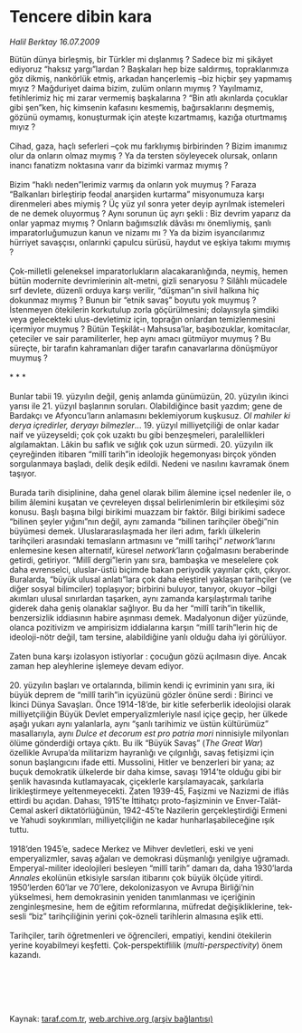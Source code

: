 # Tencere dibin kara

*Halil Berktay 16.07.2009*

<div class="taraf_structure_2col_1zq">
<div class="margen_n">



 <p>Bütün dünya birleşmiş, bir Türkler mi dışlanmış ? Sadece biz mi şikâyet ediyoruz “haksız yargı”lardan ? Başkaları hep bize saldırmış, topraklarımıza göz dikmiş, nankörlük etmiş, arkadan hançerlemiş –biz hiçbir şey yapmamış mıyız ? Mağduriyet daima bizim, zulüm onların mıymış ? Yayılmamız, fetihlerimiz hiç mi zarar vermemiş başkalarına ? “Bin atlı akınlarda çocuklar gibi şen”ken, hiç kimsenin kafasını kesmemiş, bağırsaklarını deşmemiş, gözünü oymamış, konuşturmak için ateşte kızartmamış, kazığa oturtmamış mıyız ? <br/><br/>Cihad, gaza, haçlı seferleri –çok mu farklıymış birbirinden ? Bizim imanımız olur da onların olmaz mıymış ? Ya da tersten söyleyecek olursak, onların inancı fanatizm noktasına varır da bizimki varmaz mıymış ? <br/><br/>Bizim “haklı neden”lerimiz varmış da onların yok muymuş ? Faraza “Balkanları birleştirip feodal anarşiden kurtarma” misyonumuza karşı direnmeleri abes miymiş ? Üç yüz yıl sonra yeter deyip ayrılmak istemeleri de ne demek oluyormuş ? Aynı sorunun üç ayrı şekli : Biz devrim yaparız da onlar yapmaz mıymış ? Onların bağımsızlık dâvâsı mı önemliymiş, şanlı imparatorluğumuzun kanun ve nizamı mı ? Ya da bizim isyancılarımız hürriyet savaşçısı, onlarınki çapulcu sürüsü, haydut ve eşkiya takımı mıymış ? <br/><br/>Çok-milletli geleneksel imparatorlukların alacakaranlığında, neymiş, hemen bütün modernite devrimlerinin alt-metni, gizli senaryosu ? Silâhlı mücadele sırf devlete, düzenli orduya karşı verilir, “düşman”ın sivil halkına hiç dokunmaz mıymış ? Bunun bir “etnik savaş” boyutu yok muymuş ? İstenmeyen ötekilerin korkutulup zorla göçürülmesini; dolayısıyla şimdiki veya gelecekteki ulus-devletimiz için, toprağın onlardan temizlenmesini içermiyor muymuş ? Bütün Teşkilât-ı Mahsusa’lar, başıbozuklar, komitacılar, çeteciler ve sair paramiliterler, hep aynı amacı gütmüyor muymuş ? Bu süreçte, bir tarafın kahramanları diğer tarafın canavarlarına dönüşmüyor muymuş ? <br/><br/>* * * <br/><br/>Bunlar tabii 19. yüzyılın değil, geniş anlamda günümüzün, 20. yüzyılın ikinci yarısı ile 21. yüzyıl başlarının soruları. Olabildiğince basit yazdım; gene de Bardakçı ve Afyoncu’ların anlamasını beklemiyorum kuşkusuz. <i>Ol mahiler ki derya içredirler, deryayı bilmezler</i>... 19. yüzyıl milliyetçiliği de onlar kadar naif ve yüzeyseldi; çok çok uzaktı bu gibi benzeşmeleri, paralellikleri algılamaktan. Lâkin bu saflık ve sığlık çok uzun sürmedi. 20. yüzyılın ilk çeyreğinden itibaren “millî tarih”in ideolojik hegemonyası birçok yönden sorgulanmaya başladı, delik deşik edildi. Nedeni ve nasılını kavramak önem taşıyor. <br/><br/>Burada tarih disiplinine, daha genel olarak bilim âlemine içsel nedenler ile, o bilim âlemini kuşatan ve çevreleyen dışsal belirlenimlerin bir etkileşimi söz konusu. Başlı başına bilgi birikimi muazzam bir faktör. Bilgi birikimi sadece “bilinen şeyler yığını”nın değil, aynı zamanda “bilinen tarihçiler öbeği”nin büyümesi demek. Uluslararasılaşmada her ileri adım, farklı ülkelerin tarihçileri arasındaki temasların artmasını ve “millî tarihçi” <i>network</i>’larını enlemesine kesen alternatif, küresel <i>network</i>’ların çoğalmasını beraberinde getirdi, getiriyor. “Millî dergi”lerin yanı sıra, bambaşka ve meselelere çok daha evrenselci, uluslar-üstü biçimde bakan periyodik yayınlar çıktı, çıkıyor. Buralarda, “büyük ulusal anlatı”lara çok daha eleştirel yaklaşan tarihçiler (ve diğer sosyal bilimciler) toplaşıyor; birbirini buluyor, tanıyor, okuyor –bilgi akımları ulusal sınırlardan taşarken, aynı zamanda karşılaştırmalı tarihe giderek daha geniş olanaklar sağlıyor. Bu da her “millî tarih”in tikellik, benzersizlik iddiasının habire aşınması demek. Madalyonun diğer yüzünde, olanca pozitivizm ve ampirisizm iddialarına karşın “millî tarih”lerin hiç de ideoloji-nötr değil, tam tersine, alabildiğine yanlı olduğu daha iyi görülüyor. <br/><br/>Zaten buna karşı izolasyon istiyorlar : çocuğun gözü açılmasın diye. Ancak zaman hep aleyhlerine işlemeye devam ediyor. <br/><br/>20. yüzyılın başları ve ortalarında, bilimin kendi iç evriminin yanı sıra, iki büyük deprem de “millî tarih”in içyüzünü gözler önüne serdi : Birinci ve İkinci Dünya Savaşları. Önce 1914-18’de, bir kitle seferberlik ideolojisi olarak milliyetçiliğin Büyük Devlet emperyalizmleriyle nasıl içiçe geçip, her ülkede aşağı yukarı aynı yalanlarla, aynı “şanlı tarihimiz ve üstün kültürümüz” masallarıyla, aynı <i>Dulce et decorum est pro patria mori</i> ninnisiyle milyonları ölüme gönderdiği ortaya çıktı. Bu ilk “Büyük Savaş” (<i>The Great War</i>) özellikle Avrupa’da militarizm hayranlığı ve çılgınlığı, savaş fetişizmi için sonun başlangıcını ifade etti. Mussolini, Hitler ve benzerleri bir yana; az buçuk demokratik ülkelerde bir daha kimse, savaşı 1914’te olduğu gibi bir şenlik havasında kutlamayacak, çiçeklerle karşılamayacak, şarkılarla lirikleştirmeye yeltenmeyecekti. Zaten 1939-45, Faşizmi ve Nazizmi de iflâs ettirdi bu açıdan. Dahası, 1915’te İttihatçı proto-faşizminin ve Enver-Talât-Cemal askerî diktatörlüğünün, 1942-45’te Nazilerin gerçekleştirdiği Ermeni ve Yahudi soykırımları, milliyetçiliğin ne kadar hunharlaşabileceğine ışık tuttu. <br/><br/>1918’den 1945’e, sadece Merkez ve Mihver devletleri, eski ve yeni emperyalizmler, savaş ağaları ve demokrasi düşmanlığı yenilgiye uğramadı. Emperyal-militer ideolojileri besleyen “millî tarih” damarı da, daha 1930’larda <i>Annales</i> ekolünün etkisiyle sarsılan itibarını çok büyük ölçüde yitirdi. 1950’lerden 60’lar ve 70’lere, dekolonizasyon ve Avrupa Birliği’nin yükselmesi, hem demokrasinin yeniden tanımlanması ve içeriğinin zenginleşmesine, hem de eğitim reformlarına, müfredat değişikliklerine, tek-sesli “biz” tarihçiliğinin yerini çok-özneli tarihlerin almasına eşlik etti. <br/><br/>Tarihçiler, tarih öğretmenleri ve öğrencileri, empatiyi, kendini ötekilerin yerine koyabilmeyi keşfetti. Çok-perspektiflilik (<i>multi-perspectivity</i>) önem kazandı.</p>
<br/>
<br/>
<br/>



<br/>


<div id="taraf_not">
</div>

</div>


</div>

Kaynak: [taraf.com.tr](http://www.taraf.com.tr:80/makale/6576.htm), [web.archive.org (arşiv bağlantısı)](http://web.archive.org/web/20090922093000/http://www.taraf.com.tr:80/makale/6576.htm)
